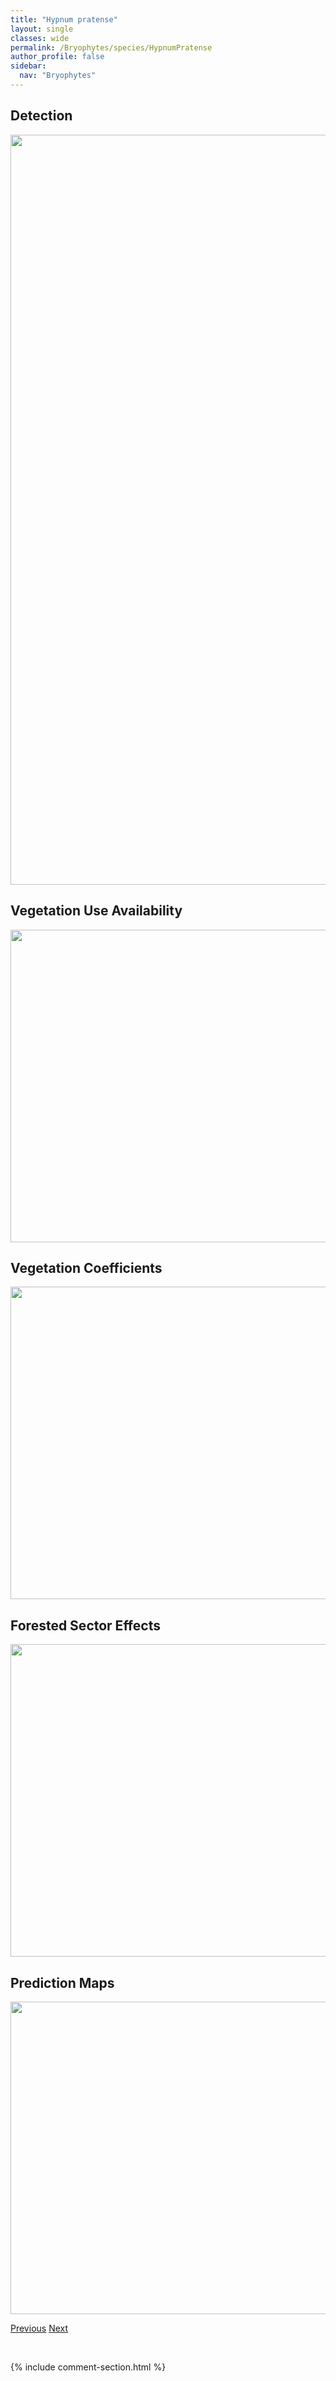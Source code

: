 ```yaml
---
title: "Hypnum pratense"
layout: single
classes: wide
permalink: /Bryophytes/species/HypnumPratense
author_profile: false
sidebar:
  nav: "Bryophytes"
---
```


<h2>Detection</h2>

<a href="https://drive.google.com/uc?export=view&id=1LK36ESAtfgnBe294thKO2y9tKnngvEOw">
<img src="https://drive.google.com/uc?export=view&id=1LK36ESAtfgnBe294thKO2y9tKnngvEOw" height = "1200" width = "800">
</a>


<h2>Vegetation Use Availability</h2>

<a href="https://drive.google.com/uc?export=view&id=1Ab6ECsOhgECzjkCBK3SzjEN2fHHRLeDa">
<img src="https://drive.google.com/uc?export=view&id=1Ab6ECsOhgECzjkCBK3SzjEN2fHHRLeDa" height = "500" width = "1000">
</a>


<h2>Vegetation Coefficients</h2>

<a href="https://drive.google.com/uc?export=view&id=1ZkYVjt3WCPcMFHrHL80PT3D9e1ox-_Xz">
<img src="https://drive.google.com/uc?export=view&id=1ZkYVjt3WCPcMFHrHL80PT3D9e1ox-_Xz" height = "500" width = "1000">
</a>


<h2>Forested Sector Effects</h2>

<a href="https://drive.google.com/uc?export=view&id=11JaBF0pFZZc9HHq4umE9nSP-ka1qYZdb">
<img src="https://drive.google.com/uc?export=view&id=11JaBF0pFZZc9HHq4umE9nSP-ka1qYZdb" height = "500" width = "1000">
</a>


<h2>Prediction Maps</h2>

<a href="https://drive.google.com/uc?export=view&id=1WUQHiYxcFoxQM_wNgObZTbwQxJUiNBk-">
<img src="https://drive.google.com/uc?export=view&id=1WUQHiYxcFoxQM_wNgObZTbwQxJUiNBk-" height = "500" width = "1000">
</a>


<a href="/DevelopmentWebsite/Bryophytes/species/HypnumPlicatulum" class="pagination--pager" title="Hypnum plicatulum">Previous</a> <a href="/DevelopmentWebsite/Bryophytes/species/HypnumRecurvatum" class="pagination--pager" title="Hypnum recurvatum">Next</a>

<p>&nbsp;</p>

{% include comment-section.html %}
